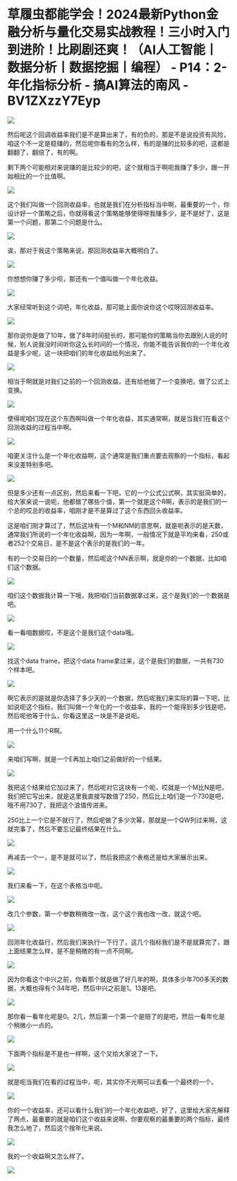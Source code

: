 # 草履虫都能学会！2024最新Python金融分析与量化交易实战教程！三小时入门到进阶！比刷剧还爽！（AI人工智能丨数据分析丨数据挖掘丨编程） - P14：2-年化指标分析 - 搞AI算法的南风 - BV1ZXzzY7Eyp

![](img/6e9a39b63df2a45e8ba07667c3245549_0.png)

然后呢这个回调收益率我们是不是算出来了，有的负的，那是不是说投资有风险，咱这个不一定是稳赚的，然后呢你看有的怎么样，有的是赚的比较多的吧，这都是翻翻了，翻倍了，有的啊。

剩下两个可能相对来说赚的是比较少的吧，这个就相当于啊呃我赚了多少，跟一开始相比的一个比值啊。

![](img/6e9a39b63df2a45e8ba07667c3245549_2.png)

这个我们叫做一个回测收益率，也就是我们在分析指标当中啊，最重要的一个，你设计好一个策略之后，你就得看这个策略能够使得呀我赚多少，是不是好了，这是第一个问题，那第二个问题是什么。



![](img/6e9a39b63df2a45e8ba07667c3245549_4.png)

诶，那对于我这个策略来说，那回测收益率大概明白了。

![](img/6e9a39b63df2a45e8ba07667c3245549_6.png)

你想想你赚了多少呗，那还有一个值叫做一个年化收益。

![](img/6e9a39b63df2a45e8ba07667c3245549_8.png)

大家经常听到这个词吧，年化收益，那可能上面你说你这个哎呀回测收益率。

![](img/6e9a39b63df2a45e8ba07667c3245549_10.png)

那你说你是做了10年，做了8年时间挺长的，那可能你的策略当你去跟别人说的时候，别人说我没时间听你这么长时间的一个情况，你能不能告诉我你的一个年化收益是多少呢，这一块把咱们的年化收益给列出来了。



![](img/6e9a39b63df2a45e8ba07667c3245549_12.png)

相当于啊就是对我们之前的一个回测收益，还有给他做了一个变换吧，做了公式上变换。

![](img/6e9a39b63df2a45e8ba07667c3245549_14.png)

使得呢咱们现在这个东西啊叫做一个年化收益，其实通常啊，就是当我们在看这个回测收益的过程当中啊。

![](img/6e9a39b63df2a45e8ba07667c3245549_16.png)

咱更关注什么是一个年化收益啊，这个通常是我们重点要去观察的一个指标，看起来没差特别多吧。

![](img/6e9a39b63df2a45e8ba07667c3245549_18.png)

但是多少还有一点区别，然后来看一下吧，它的一个公式公式啊，其实挺简单的，给大家来说一说呃，他都做了哪些个值，第一个就是这个R啊，表示的是我们的一个总的哎总的收益率，咱刚才是不是算过了这个东西回头收益率。

这是咱们刚才算过了，然后这块有一个M和NM的意思啊，就是呃表示的是天数，通常我们所说的一个年化收益啊，因为一年啊，一般情况下就是平均来看，250或者252个交易日，是不是这个表示的是我们的一年。

有的一个交易日的一个数量，然后呢这个NN表示啊，就是你的一个数据，比如咱们这个数据。

![](img/6e9a39b63df2a45e8ba07667c3245549_20.png)

咱们这个数据我计算一下哦，我把咱们当前数据拿过来，这个是我们的一个数据是吧。

![](img/6e9a39b63df2a45e8ba07667c3245549_22.png)

看一看咱数据哎，不是这个是我们这个data哦。

![](img/6e9a39b63df2a45e8ba07667c3245549_24.png)

找这个data frame，把这个data frame拿过来，这个是我们的数据，一共有730个样本吧。



![](img/6e9a39b63df2a45e8ba07667c3245549_26.png)

啊它表示的是就是你选择了多少天的一个数据，然后呢我们来实际的算一下吧，比如说呃这个指标，我们叫做一个年化的一个收益率，我的一个能得到多少钱是吧，然后呢他等于什么，你看这里这一块是不是说呃。

用一个什么11个R啊。

![](img/6e9a39b63df2a45e8ba07667c3245549_28.png)

来咱们写啊，就是一个E再加上咱们之前做好的一个结果。

![](img/6e9a39b63df2a45e8ba07667c3245549_30.png)

我把这个结果给它加过来了，然后呢对它这块有一个呃，哎就是一个M比N是吧，我们把它写出来，就是这里我直接写数值了250，然后比上咱们是一个730是吧，哦不用730了，我把这个浪值传进来。

250比上一个它是不就行了，然后呢做了多少次幂，那就是一个QW列过来啊，这就完事了，然后不要忘记最终结果在什么。



![](img/6e9a39b63df2a45e8ba07667c3245549_32.png)

再减去一个一，是不是就可以了，然后我把这个表格还是给大家展示出来。

![](img/6e9a39b63df2a45e8ba07667c3245549_34.png)

我们来看一下，在这个表格当中呃。

![](img/6e9a39b63df2a45e8ba07667c3245549_36.png)

改几个参数，第一个参数稍微改一改，这个这个我也改一改，就这个吧。

![](img/6e9a39b63df2a45e8ba07667c3245549_38.png)

回测年化收益行，然后我们来执行一下行了，这几个指标我们是不是就算完了，跟上面结果怎么样，是不是稍微的有一点不同啊。



![](img/6e9a39b63df2a45e8ba07667c3245549_40.png)

因为你看这个中兴之前，你看那个就是做了好几年的啊，具体多少年700多天的数据，大概也得有个34年吧，然后中兴之前是1。13是吧。



![](img/6e9a39b63df2a45e8ba07667c3245549_42.png)

那你看一看年化呢是0。2几，然后第一个第一个是赔了的是吧，然后一看年化是个稍微小一点的。

![](img/6e9a39b63df2a45e8ba07667c3245549_44.png)

下面两个指标是不是也一样啊，这个又给大家说了一下。

![](img/6e9a39b63df2a45e8ba07667c3245549_46.png)

就是呃当我们在看的过程当中，呃，其实你不光啊可以去看一个最终的一个。

![](img/6e9a39b63df2a45e8ba07667c3245549_48.png)

你的一个收益率，还可以看什么我们的一个年化收益吧，好了，这里给大家先解释了两点，最重要的就是咱们这个收益来说啊，你要观察的最重要的两个指标，最终我怎么地了，然后这个按年化来说。



![](img/6e9a39b63df2a45e8ba07667c3245549_50.png)

我的一个收益啊又怎么样了。

![](img/6e9a39b63df2a45e8ba07667c3245549_52.png)